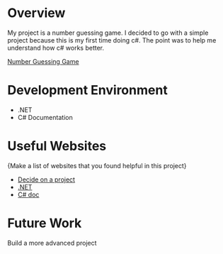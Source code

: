 # Overview

My project is a number guessing game. I decided to go with a simple project because this is my first time doing c#. The point was to help me understand how c# works better. 


[Number Guessing Game](https://youtu.be/OckPM-ArAyM)

# Development Environment

* .NET
* C# Documentation

# Useful Websites

{Make a list of websites that you found helpful in this project}
* [Decide on a project](https://dev.to/nerdjfpb/15-c-project-ideas-beginner-to-expert-with-tutorial-iio)
* [.NET](https://dotnet.microsoft.com/)
* [C# doc](https://docs.microsoft.com/en-us/dotnet/csharp/)


# Future Work

Build a more advanced project